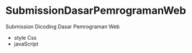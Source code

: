# SubmissionDasarPemrogramanWeb
Submission Dicoding Dasar Pemrograman Web

- style Css
- javaScript


